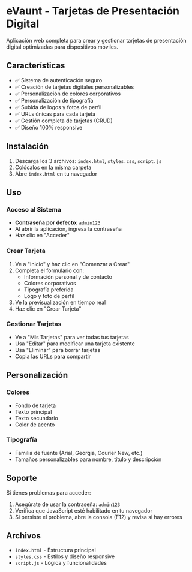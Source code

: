 # eVaunt - Tarjetas de Presentación Digital

Aplicación web completa para crear y gestionar tarjetas de presentación digital optimizadas para dispositivos móviles.

## Características

- ✅ Sistema de autenticación seguro
- ✅ Creación de tarjetas digitales personalizables
- ✅ Personalización de colores corporativos
- ✅ Personalización de tipografía
- ✅ Subida de logos y fotos de perfil
- ✅ URLs únicas para cada tarjeta
- ✅ Gestión completa de tarjetas (CRUD)
- ✅ Diseño 100% responsive

## Instalación

1. Descarga los 3 archivos: `index.html`, `styles.css`, `script.js`
2. Colócalos en la misma carpeta
3. Abre `index.html` en tu navegador

## Uso

### Acceso al Sistema
- **Contraseña por defecto**: `admin123`
- Al abrir la aplicación, ingresa la contraseña
- Haz clic en "Acceder"

### Crear Tarjeta
1. Ve a "Inicio" y haz clic en "Comenzar a Crear"
2. Completa el formulario con:
   - Información personal y de contacto
   - Colores corporativos
   - Tipografía preferida
   - Logo y foto de perfil
3. Ve la previsualización en tiempo real
4. Haz clic en "Crear Tarjeta"

### Gestionar Tarjetas
- Ve a "Mis Tarjetas" para ver todas tus tarjetas
- Usa "Editar" para modificar una tarjeta existente
- Usa "Eliminar" para borrar tarjetas
- Copia las URLs para compartir

## Personalización

### Colores
- Fondo de tarjeta
- Texto principal
- Texto secundario
- Color de acento

### Tipografía
- Familia de fuente (Arial, Georgia, Courier New, etc.)
- Tamaños personalizables para nombre, título y descripción

## Soporte

Si tienes problemas para acceder:
1. Asegúrate de usar la contraseña: `admin123`
2. Verifica que JavaScript esté habilitado en tu navegador
3. Si persiste el problema, abre la consola (F12) y revisa si hay errores

## Archivos

- `index.html` - Estructura principal
- `styles.css` - Estilos y diseño responsive
- `script.js` - Lógica y funcionalidades